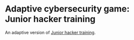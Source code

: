 # Adaptive cybersecurity game: Junior hacker training

An adaptive version of [Junior hacker training](https://gitlab.ics.muni.cz/muni-kypo-trainings/games/junior-hacker). 
